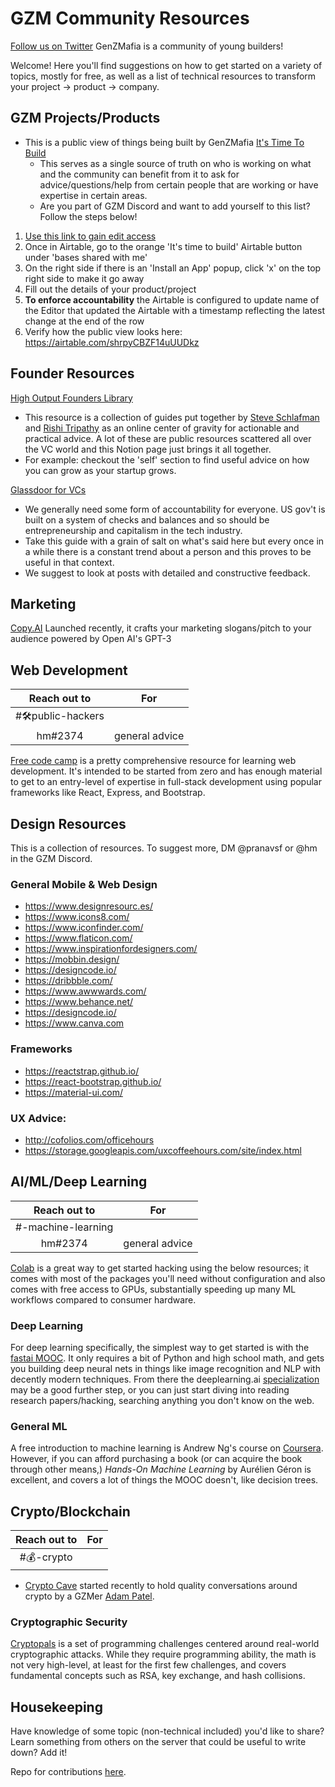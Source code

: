 # GZM Community Resources

[Follow us on Twitter](https://www.twitter.com/genzmafia)
GenZMafia is a community of young builders!

Welcome! Here you'll find suggestions on how to get started on a variety of topics, mostly for free, as well as a list of technical resources to transform your project -> product -> company.

## GZM Projects/Products

- This is a public view of things being built by GenZMafia [It's Time To Build](https://airtable.com/shrpyCBZF14uUUDkz)
  - This serves as a single source of truth on who is working on what and the community can benefit from it to ask for advice/questions/help from certain people that are working or have expertise in certain areas.
  - Are you part of GZM Discord and want to add yourself to this list? Follow the steps below!

1. [Use this link to gain edit access](https://airtable.com/invite/l?inviteId=invhPiaivEA8aVfqd&inviteToken=863d3dd0d721c0cccf6a0707295cfa27ce6b5e9a9e599b3f7f4d8de0693638bd)
2. Once in Airtable, go to the orange 'It's time to build' Airtable button under 'bases shared with me'
3. On the right side if there is an 'Install an App' popup, click 'x' on the top right side to make it go away
4. Fill out the details of your product/project
5. **To enforce accountability** the Airtable is configured to update name of the Editor that updated the Airtable with a timestamp reflecting the latest change at the end of the row
6. Verify how the public view looks here: https://airtable.com/shrpyCBZF14uUUDkz

## Founder Resources

[High Output Founders Library](https://www.notion.so/High-Output-Founders-Library-48742928f9f149b8a777e11a1409ce0a)
- This resource is a collection of guides put together by [Steve Schlafman](https://schlaf.me/) and [Rishi Tripathy](http://twitter.com/rishi_tripathy_) as an online center of gravity for actionable and practical advice. A lot of these are public resources scattered all over the VC world and this Notion page just brings it all together.
- For example: checkout the 'self' section to find useful advice on how you can grow as your startup grows.

[Glassdoor for VCs](vcguide.co)
- We generally need some form of accountability for everyone. US gov't is built on a system of checks and balances and so should be entrepreneurship and capitalism in the tech industry.
- Take this guide with a grain of salt on what's said here but every once in a while there is a constant trend about a person and this proves to be useful in that context.
- We suggest to look at posts with detailed and constructive feedback.

## Marketing

 [Copy.AI](https://www.copy.ai/) Launched recently, it crafts your marketing slogans/pitch to your audience powered by Open AI's GPT-3

## Web Development

| Reach out to | For |
| :----------: | --- |
| #🛠public-hackers  | |
| hm#2374 | general advice |

[Free code camp](https://www.freecodecamp.org/learn) is a pretty comprehensive resource for learning web development. It's intended to be started from zero and has enough material to get to an entry-level of expertise in full-stack development using popular frameworks like React, Express, and Bootstrap.

## Design Resources

This is a collection of resources. To suggest more, DM @pranavsf or @hm in the GZM Discord.

### General Mobile & Web Design
  - https://www.designresourc.es/
  - https://www.icons8.com/
  - https://www.iconfinder.com/
  - https://www.flaticon.com/
  - https://www.inspirationfordesigners.com/
  - https://mobbin.design/
  - https://designcode.io/
  - https://dribbble.com/
  - https://www.awwwards.com/
  - https://www.behance.net/
  - https://designcode.io/
  - https://www.canva.com
### Frameworks
  - https://reactstrap.github.io/
  - https://react-bootstrap.github.io/
  - https://material-ui.com/
### UX Advice:
  - http://cofolios.com/officehours
  - https://storage.googleapis.com/uxcoffeehours.com/site/index.html

## AI/ML/Deep Learning

| Reach out to | For |
| :----------: | --- |
| #-machine-learning | |
| hm#2374 | general advice |

[Colab](https://colab.research.google.com/) is a great way to get started hacking using the below resources; it comes with most of the packages you'll need without configuration and also comes with free access to GPUs, substantially speeding up many ML workflows compared to consumer hardware.

### Deep Learning
For deep learning specifically, the simplest way to get started is with the [fastai MOOC](https://course.fast.ai/). It only requires a bit of Python and high school math, and gets you building deep neural nets in things like image recognition and NLP with decently modern techniques.
From there the deeplearning.ai [specialization](https://www.coursera.org/specializations/deep-learning#courses) may be a good further step, or you can just start diving into reading research papers/hacking, searching anything you don't know on the web.

### General ML
A free introduction to machine learning is Andrew Ng's course on [Coursera](https://www.coursera.org/learn/machine-learning). However, if you can afford purchasing a book (or can acquire the book through other means,) *Hands-On Machine Learning* by Aurélien Géron is excellent, and covers a lot of things the MOOC doesn't, like decision trees.

## Crypto/Blockchain

| Reach out to | For |
| :----------: | --- |
| #💰-crypto | |
- [Crypto Cave](https://techunity.dev/) started recently to hold quality conversations around crypto by a GZMer [Adam Patel](https://twitter.com/adampatel23).

### Cryptographic Security
[Cryptopals](https://cryptopals.com/) is a set of programming challenges centered around real-world cryptographic attacks. While they require programming ability, the math is not very high-level, at least for the first few challenges, and covers fundamental concepts such as RSA, key exchange, and hash collisions.


## Housekeeping

Have knowledge of some topic (non-technical included) you'd like to share? Learn something from others on the server that could be useful to write down? Add it!

Repo for contributions [here](https://github.com/genzmafia/communityguide).
